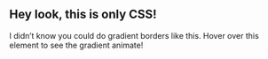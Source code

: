 <main>
  <article>
    <h1>Hey look, this is only CSS!</h1>
    <p>
      I didn’t know you could do gradient borders like this. Hover over this element to see the gradient animate!
    </p>
  </article>
</main>
